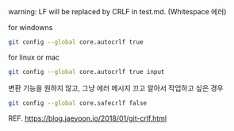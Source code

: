 warning: LF will be replaced by CRLF in test.md. (Whitespace 에러)

for windowns
```bash
git config --global core.autocrlf true
```

for linux or mac
```bash
git config --global core.autocrlf true input
```

변환 기능을 원하지 않고, 그냥 에러 메시지 끄고 알아서 작업하고 싶은 경우
```bash
git config --global core.safecrlf false
```

REF. https://blog.jaeyoon.io/2018/01/git-crlf.html
